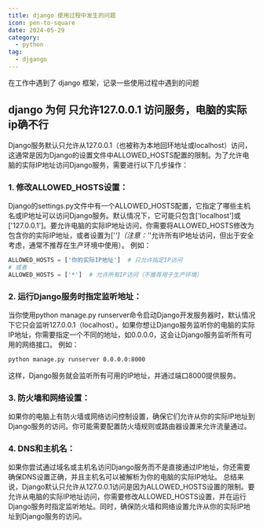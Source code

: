 ```yaml
---
title: django 使用过程中发生的问题
icon: pen-to-square
date: 2024-05-29
category:
  - python
tag:
  - djgango
---
```


在工作中遇到了 django  框架，记录一些使用过程中遇到的问题

<!-- more -->

## django  为何 只允许127.0.0.1 访问服务，电脑的实际ip确不行

Django服务默认只允许从127.0.0.1（也被称为本地回环地址或localhost）访问，这通常是因为Django的设置文件中ALLOWED_HOSTS配置的限制。为了允许电脑的实际IP地址访问Django服务，需要进行以下几步操作：

### 1. 修改ALLOWED_HOSTS设置：
Django的settings.py文件中有一个ALLOWED_HOSTS配置，它指定了哪些主机名或IP地址可以访问Django服务。默认情况下，它可能只包含['localhost']或['127.0.0.1']。要允许电脑的实际IP地址访问，你需要将ALLOWED_HOSTS修改为包含你的实际IP地址，或者设置为['*']（注意：'*'允许所有IP地址访问，但出于安全考虑，通常不推荐在生产环境中使用）。
例如：

```python
ALLOWED_HOSTS = ['你的实际IP地址']  # 只允许指定IP访问  
# 或者  
ALLOWED_HOSTS = ['*']  # 允许所有IP访问（不推荐用于生产环境）
```
### 2. 运行Django服务时指定监听地址：
当你使用python manage.py runserver命令启动Django开发服务器时，默认情况下它只会监听127.0.0.1（localhost）。如果你想让Django服务监听你的电脑的实际IP地址，你需要指定一个不同的地址，如0.0.0.0，这会让Django服务监听所有可用的网络接口。
例如：

```bash
python manage.py runserver 0.0.0.0:8000
````
这样，Django服务就会监听所有可用的IP地址，并通过端口8000提供服务。
### 3. 防火墙和网络设置：
如果你的电脑上有防火墙或网络访问控制设置，确保它们允许从你的实际IP地址到Django服务的访问。你可能需要配置防火墙规则或路由器设置来允许流量通过。
### 4. DNS和主机名：
如果你尝试通过域名或主机名访问Django服务而不是直接通过IP地址，你还需要确保DNS设置正确，并且主机名可以被解析为你的电脑的实际IP地址。
总结来说，Django默认只允许从127.0.0.1访问是因为ALLOWED_HOSTS设置的限制。要允许从电脑的实际IP地址访问，你需要修改ALLOWED_HOSTS设置，并在运行Django服务时指定监听地址。同时，确保防火墙和网络设置允许从你的实际IP地址到Django服务的访问。





